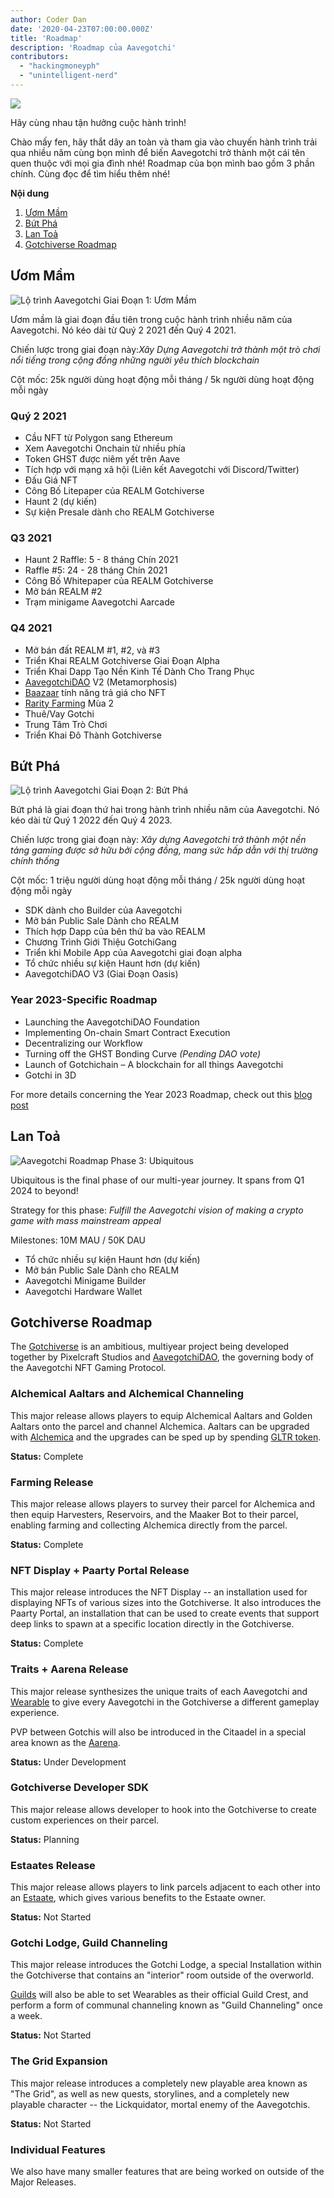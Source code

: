 ```yaml
---
author: Coder Dan
date: '2020-04-23T07:00:00.000Z'
title: 'Roadmap'
description: 'Roadmap của Aavegotchi'
contributors:
  - "hackingmoneyph"
  - "unintelligent-nerd"
---
```


<div class="headerImageContainer">
<img class="headerImage" src="/roadmap/roadmap.png">
<p class="headerImageText">Hãy cùng nhau tận hưởng cuộc hành trình!</p>
</div>

Chào mấy fen, hãy thắt dây an toàn và tham gia vào chuyến hành trình trải qua nhiều năm cùng bọn mình để biến Aavegotchi trở thành một cái tên quen thuộc với mọi gia đình nhé! Roadmap của bọn mình bao gồm 3 phần chính. Cùng đọc để tìm hiểu thêm nhé!

<div class="contentsBox">

**Nội dung**

<ol>
<li><a href=#incubation>Ươm Mầm</a></li>
<li><a href=#breakout>Bứt Phá</a></li>
<li><a href=#ubiquitous>Lan Toả</a></li>
<li><a href=#gotchiverse-roadmap>Gotchiverse Roadmap</a></li>
</ol>

</div>

## Ươm Mầm

<img class = "bodyImage" src = "/roadmap/phase-1-incubation.png" alt = "Lộ trình Aavegotchi Giai Đoạn 1: Ươm Mầm" />

Ươm mầm là giai đoạn đầu tiên trong cuộc hành trình nhiều năm của Aavegotchi. Nó kéo dài từ Quý 2 2021 đến Quý 4 2021.

Chiến lược trong giai đoạn này:*Xây Dựng Aavegotchi trở thành một trò chơi nổi tiếng trong cộng đồng những người yêu thích blockchain*

Cột mốc: 25k người dùng hoạt động mỗi tháng / 5k người dùng hoạt động mỗi ngày

### Quý 2 2021

* Cầu NFT từ Polygon sang Ethereum
* Xem Aavegotchi Onchain từ nhiều phía
* Token GHST được niêm yết trên Aave
* Tích hợp với mạng xã hội (Liên kết Aavegotchi với Discord/Twitter)
* Đấu Giá NFT
* Công Bố Litepaper của REALM Gotchiverse
* Haunt 2 (dự kiến)
* Sự kiện Presale dành cho REALM Gotchiverse

### Q3 2021

* Haunt 2 Raffle: 5 - 8 tháng Chín 2021
* Raffle #5: 24 - 28 tháng Chín 2021
* Công Bố Whitepaper của REALM Gotchiverse
* Mở bán REALM #2
* Trạm minigame Aavegotchi Aarcade

### Q4 2021

* Mở bán đất REALM #1, #2, và #3
* Triển Khai REALM Gotchiverse Giai Đoạn Alpha
* Triển Khai Dapp Tạo Nền Kinh Tế Dành Cho Trang Phục
* [AavegotchiDAO](/dao) V2 (Metamorphosis)
* [Baazaar](/baazaar) tính năng trả giá cho NFT
* [Rarity Farming](/rarity-farming) Mùa 2
* Thuê/Vay Gotchi
* Trung Tâm Trò Chơi
* Triển Khai Đô Thành Gotchiverse

## Bứt Phá

<img class = "bodyImage" src = "/roadmap/phase-2-breakout.png" alt = "Lộ trình Aavegotchi Giai Đoạn 2: Bứt Phá" />

Bứt phá là giai đoạn thứ hai trong hành trình nhiều năm của Aavegotchi. Nó kéo dài từ Quý 1 2022 đến Quý 4 2023.

Chiến lược trong giai đoạn này: *Xây dựng Aavegotchi trở thành một nền tảng gaming được sở hữu bởi cộng đồng, mang sức hấp dẫn với thị trường chính thống*

Cột mốc: 1 triệu người dùng hoạt động mỗi tháng / 25k người dùng hoạt động mỗi ngày

* SDK dành cho Builder của Aavegotchi
* Mở bán Public Sale Dành cho REALM
* Thích hợp Dapp của bên thứ ba vào REALM
* Chương Trình Giới Thiệu GotchiGang
* Triển khi Mobile App của Aavegotchi giai đoạn alpha
* Tổ chức nhiều sự kiện Haunt hơn (dự kiến)
* AavegotchiDAO V3 (Giai Đoạn Oasis)

### Year 2023-Specific Roadmap

* Launching the AavegotchiDAO Foundation
* Implementing On-chain Smart Contract Execution
* Decentralizing our Workflow
* Turning off the GHST Bonding Curve *(Pending DAO vote)*
* Launch of Gotchichain – A blockchain for all things Aavegotchi
* Gotchi in 3D

For more details concerning the Year 2023 Roadmap, check out this [blog post](https://blog.aavegotchi.com/2023-year-of-the-gotchi-roadmap/)

## Lan Toả

<img class = "bodyImage" src = "/roadmap/phase-3-ubiquitous.png" alt = "Aavegotchi Roadmap Phase 3: Ubiquitous" />

Ubiquitous is the final phase of our multi-year journey. It spans from Q1 2024 to beyond!

Strategy for this phase: *Fulfill the Aavegotchi vision of making a crypto game with mass mainstream appeal*

Milestones: 10M MAU / 50K DAU

* Tổ chức nhiều sự kiện Haunt hơn (dự kiến)
* Mở bán Public Sale Dành cho REALM
* Aavegotchi Minigame Builder
* Aavegotchi Hardware Wallet

## Gotchiverse Roadmap

The [Gotchiverse](/gotchiverse) is an ambitious, multiyear project being developed together by Pixelcraft Studios and [AavegotchiDAO](/dao), the governing body of the Aavegotchi NFT Gaming Protocol.

### Alchemical Aaltars and Alchemical Channeling

This major release allows players to equip Alchemical Aaltars and Golden Aaltars onto the parcel and channel Alchemica. Aaltars can be upgraded with [Alchemica](/gotchus-alchemica) and the upgrades can be sped up by spending [GLTR token](/gotchus-alchemica-exchange#gltr-token).

**Status:** Complete

### Farming Release

This major release allows players to survey their parcel for Alchemica and then equip Harvesters, Reservoirs, and the Maaker Bot to their parcel, enabling farming and collecting Alchemica directly from the parcel.

**Status:** Complete

### NFT Display + Paarty Portal Release

This major release introduces the NFT Display -- an installation used for displaying NFTs of various sizes into the Gotchiverse. It also introduces the Paarty Portal, an installation that can be used to create events that support deep links to spawn at a specific location directly in the Gotchiverse.

**Status:** Complete

### Traits + Aarena Release

This major release synthesizes the unique traits of each Aavegotchi and [Wearable](/wearables) to give every Aavegotchi in the Gotchiverse a different gameplay experience.

PVP between Gotchis will also be introduced in the Citaadel in a special area known as the [Aarena](/aarena).

**Status:** Under Development

### Gotchiverse Developer SDK

This major release allows developer to hook into the Gotchiverse to create custom experiences on their parcel.

**Status:** Planning

### Estaates Release

This major release allows players to link parcels adjacent to each other into an [Estaate](/estaates), which gives various benefits to the Estaate owner.

**Status:** Not Started

### Gotchi Lodge, Guild Channeling

This major release introduces the Gotchi Lodge, a special Installation within the Gotchiverse that contains an "interior" room outside of the overworld.

[Guilds](/guild) will also be able to set Wearables as their official Guild Crest, and perform a form of communal channeling known as "Guild Channeling" once a week.

**Status:** Not Started

### The Grid Expansion

This major release introduces a completely new playable area known as "The Grid", as well as new quests, storylines, and a completely new playable character -- the Lickquidator, mortal enemy of the Aavegotchis.

**Status:** Not Started

### Individual Features

We also have many smaller features that are being worked on outside of the Major Releases.